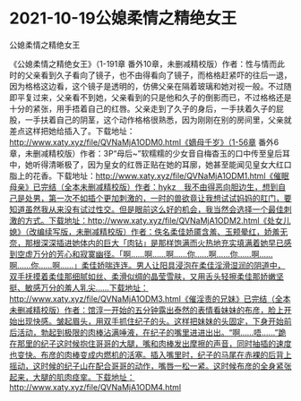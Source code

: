 # 2021-10-19公媳柔情之精绝女王



公媳柔情之精绝女王




《公媳柔情之精绝女王》（1-191章 番外10章，未删减精校版）作者：性与情而此时的父亲看到久子看向了镜子，也不由得看向了镜子，而格格赶紧吓的往后一退，因为格格这边看，这个镜子是透明的，仿佛父亲在隔着玻璃和她对视一般。不过随即平复过来，父亲看不到她，父亲看到的只是他和久子的倒影而已，不过格格还是十分的紧张，用手捂着自己的红唇。父亲走到了久子的身后，一手扶着久子的屁股，一手扶着自己的阴茎，这个动作格格很熟悉，因为刚刚在别的房间里，父亲就差点这样把她给插入了。下载地址：http://www.xaty.xyz/file/QVNaMjA1ODM0.html《嫡母千岁》（1-56章 番外6章，未删减精校版）作者：3P“母后~”软糯糯的少女音自梅杳玉的口中传至皇后耳中，她听得清晰极了，因为皇女的红唇正贴在她的耳廓，她甚至能闻见皇女大红口脂上的花香。下载地址：http://www.xaty.xyz/file/QVNaMjA1ODM1.html《催眠母亲》已完结（全本未删减精校版）作者：hykz　我不由得恶向胆边生，想到自己是处男，第一次不如插个更加刺激的，一时的兽欲竟让我想试试妈妈的肛门，要知道虽然我从来没有试过性交。但是眼前这么好的机会，我当然会选择一个最佳刺激的方式。下载地址：http://www.xaty.xyz/file/QVNaMjA1ODM2.html《处女儿媳》（改编续写版，未删减精校版）作者：佚名柔佳娇靥含羞、玉颊晕红，娇羞无奈，那根深深插进她体内的巨大「肉钻」是那样饱满而火热地充实填满着她早已感到空虚万分的芳心和寂寞幽径。「啊……啊……啊……你……啊……你……啊……啊……你……啊……」柔佳娇喘连连。男人让阳具浸泡在柔佳淫滑湿润的阴道中，双手抚摸着柔佳那细腻如丝、柔滑似绸的晶莹雪肤，又用舌头轻擦柔佳那娇嫩坚挺、敏感万分的羞人乳尖……下载地址：http://www.xaty.xyz/file/QVNaMjA1ODM3.html《催淫责的兄妹》已完结（全本未删减精校版）作者：馆淳一开始的五分钟露出泰然的表情看妹妹的布彦，脸上开始出现快感。皱起眉头，用双手抓住纪子的头。这样把妹妹的头固定，下身开始前后活动，勃起到极限的肉棒沾满唾液，在纪子的嘴里进进出出。“啊……唔……”跪在那里的纪子这时候抱住哥哥的大腿，嘴和肉棒发出摩擦的声音，同时抽插的速度也变快。布彦的肉棒变成内燃机的活塞。插入嘴里时，纪子的马尾在赤裸的后背上摇动，这时候的纪子山在配合哥哥的动作，嘴唇一松一紧。这时候布彦的全身紧张起来，大腿的肌肉痉挛。下载地址：http://www.xaty.xyz/file/QVNaMjA1ODM4.html


